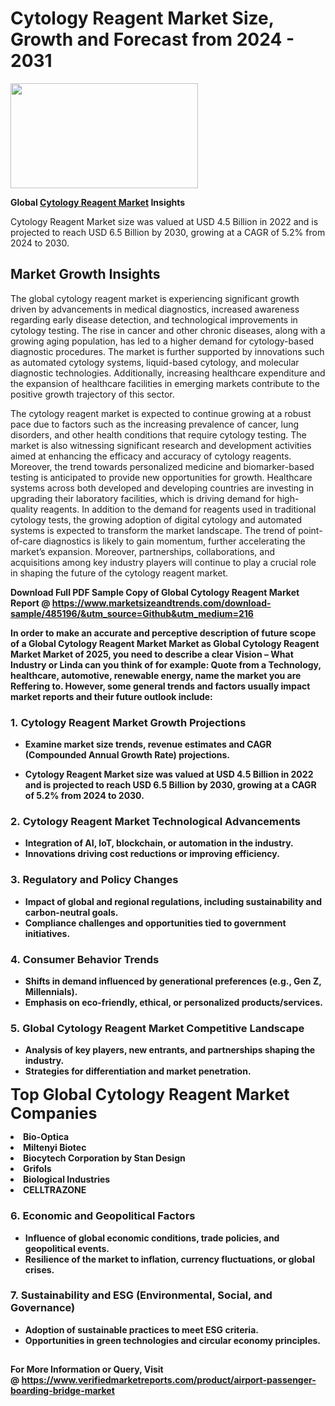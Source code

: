 <H1>Cytology Reagent Market Size, Growth and Forecast from 2024 - 2031</H1><img class="aligncenter size-medium wp-image-584254" src="https://thirdeyenews.in/wp-content/uploads/2024/09/Global-Market-Research-300x168.jpeg" alt="" width="300" height="168" /><p><strong>Global&nbsp;<a href="https://www.marketsizeandtrends.com/download-sample/485196/&amp;utm_source=Github&utm_medium=216">Cytology Reagent Market</a> Insights</strong></p><p>Cytology Reagent Market size was valued at USD 4.5 Billion in 2022 and is projected to reach USD 6.5 Billion by 2030, growing at a CAGR of 5.2% from 2024 to 2030.</p><p><h2>Market Growth Insights</h2> The global cytology reagent market is experiencing significant growth driven by advancements in medical diagnostics, increased awareness regarding early disease detection, and technological improvements in cytology testing. The rise in cancer and other chronic diseases, along with a growing aging population, has led to a higher demand for cytology-based diagnostic procedures. The market is further supported by innovations such as automated cytology systems, liquid-based cytology, and molecular diagnostic technologies. Additionally, increasing healthcare expenditure and the expansion of healthcare facilities in emerging markets contribute to the positive growth trajectory of this sector. <p><strong></strong></p> The cytology reagent market is expected to continue growing at a robust pace due to factors such as the increasing prevalence of cancer, lung disorders, and other health conditions that require cytology testing. The market is also witnessing significant research and development activities aimed at enhancing the efficacy and accuracy of cytology reagents. Moreover, the trend towards personalized medicine and biomarker-based testing is anticipated to provide new opportunities for growth. Healthcare systems across both developed and developing countries are investing in upgrading their laboratory facilities, which is driving demand for high-quality reagents. In addition to the demand for reagents used in traditional cytology tests, the growing adoption of digital cytology and automated systems is expected to transform the market landscape. The trend of point-of-care diagnostics is likely to gain momentum, further accelerating the market’s expansion. Moreover, partnerships, collaborations, and acquisitions among key industry players will continue to play a crucial role in shaping the future of the cytology reagent market. <p><strong></p><p><span class=""><strong>Download Full PDF Sample Copy of Global Cytology Reagent Market Report</strong> @ <a href="https://www.marketsizeandtrends.com/download-sample/485196/&amp;utm_source=Github&utm_medium=216" target="_blank">https://www.marketsizeandtrends.com/download-sample/485196/&amp;utm_source=Github&utm_medium=216</a></span></p><p>In order to make an accurate and perceptive description of future scope of a Global&nbsp;Cytology Reagent Market Market as Global&nbsp;Cytology Reagent Market Market of 2025, you need to describe a clear Vision &ndash; What Industry or Linda can you think of for example: Quote from a Technology, healthcare, automotive, renewable energy, name the market you are Reffering to. However, some general trends and factors usually impact market reports and their future outlook include:</p><h3>1.&nbsp;<strong>Cytology Reagent Market Growth Projections</strong></h3><ul><li>Examine market size trends, revenue estimates and CAGR (Compounded Annual Growth Rate) projections.</li><li><p>Cytology Reagent Market size was valued at USD 4.5 Billion in 2022 and is projected to reach USD 6.5 Billion by 2030, growing at a CAGR of 5.2% from 2024 to 2030.</p></li></ul><h3>2.&nbsp;<strong>Cytology Reagent Market Technological Advancements</strong></h3><ul><li>Integration of AI, IoT, blockchain, or automation in the industry.</li><li>Innovations driving cost reductions or improving efficiency.</li></ul><h3>3.&nbsp;<strong>Regulatory and Policy Changes</strong></h3><ul><li>Impact of global and regional regulations, including sustainability and carbon-neutral goals.</li><li>Compliance challenges and opportunities tied to government initiatives.</li></ul><h3>4.&nbsp;<strong>Consumer Behavior Trends</strong></h3><ul><li>Shifts in demand influenced by generational preferences (e.g., Gen Z, Millennials).</li><li>Emphasis on eco-friendly, ethical, or personalized products/services.</li></ul><h3>5.&nbsp;<strong>Global Cytology Reagent Market Competitive Landscape</strong></h3><ul><li>Analysis of key players, new entrants, and partnerships shaping the industry.</li><li>Strategies for differentiation and market penetration.</li></ul><p data-pm-slice="1 1 []"><span style="color: inherit; font-family: inherit; font-size: 25px;">Top Global Cytology Reagent Market Companies</span></p><div class="" data-test-id=""><p><li>Bio-Optica</li><li> Miltenyi Biotec</li><li> Biocytech Corporation by Stan Design</li><li> Grifols</li><li> Biological Industries</li><li> CELLTRAZONE</li></p></div><h3>6.&nbsp;<strong>Economic and Geopolitical Factors</strong></h3><ul><li>Influence of global economic conditions, trade policies, and geopolitical events.</li><li>Resilience of the market to inflation, currency fluctuations, or global crises.</li></ul><h3>7.&nbsp;<strong>Sustainability and ESG (Environmental, Social, and Governance)</strong></h3><ul><li>Adoption of sustainable practices to meet ESG criteria.</li><li>Opportunities in green technologies and circular economy principles.</li></ul><h2><strong style="font-size: 14px;">For More Information or Query, Visit @&nbsp;</strong><a style="background-color: #ffffff; font-size: 14px;" href="https://www.marketsizeandtrends.com/report/cytology-reagent-market/" target="_blank">https://www.verifiedmarketreports.com/product/airport-passenger-boarding-bridge-market</a></h2>
